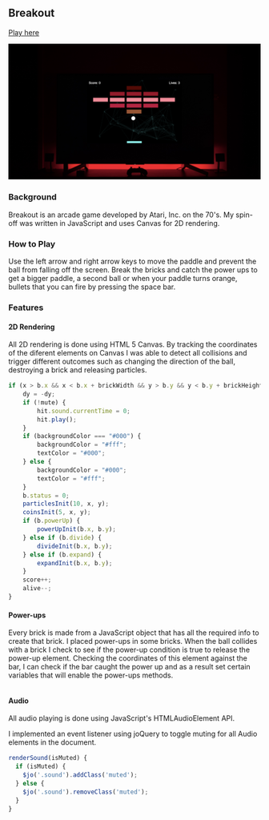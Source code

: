 ## Breakout

[Play here](https://javiermortiz.github.io/breakout/)

![breakout_screenshot](breakout_screenshot.png)

### Background

Breakout is an arcade game developed by Atari, Inc. on the 70's. My spin-off was written in JavaScript and uses Canvas for 2D rendering.

### How to Play

Use the left arrow and right arrow keys to move the paddle and prevent the ball from falling off the screen. Break the bricks and catch the power ups to get a bigger paddle, a second ball or when your paddle turns orange, bullets that you can fire by pressing the space bar.

### Features

#### 2D Rendering
All 2D rendering is done using HTML 5 Canvas. By tracking the coordinates of the diferent elements on Canvas I was able to detect all collisions and trigger different outcomes such as changing the direction of the ball, destroying a brick and releasing particles.

```JavaScript
if (x > b.x && x < b.x + brickWidth && y > b.y && y < b.y + brickHeight) {
    dy = -dy;
    if (!mute) {
        hit.sound.currentTime = 0;
        hit.play();
    }
    if (backgroundColor === "#000") {
        backgroundColor = "#fff";
        textColor = "#000";
    } else {
        backgroundColor = "#000";
        textColor = "#fff";
    }
    b.status = 0;
    particlesInit(10, x, y);
    coinsInit(5, x, y);
    if (b.powerUp) {
        powerUpInit(b.x, b.y);
    } else if (b.divide) {
        divideInit(b.x, b.y);
    } else if (b.expand) {
        expandInit(b.x, b.y);
    }
    score++;
    alive--;
} 
```

#### Power-ups
Every brick is made from a JavaScript object that has all the required info to create that brick. I placed power-ups in some bricks. When the ball collides with a brick I check to see if the power-up condition is true to release the power-up element. Checking the coordinates of this element against the bar, I can check if the bar caught the power up and as a result set certain variables that will enable the power-ups methods.

```JavaScript

```

#### Audio
All audio playing is done using JavaScript's HTMLAudioElement API.

I implemented an event listener using joQuery to toggle muting for all Audio elements in the document.

```javascript
renderSound(isMuted) {
  if (isMuted) {
    $jo('.sound').addClass('muted');
  } else {
    $jo('.sound').removeClass('muted');
  }
}
```
